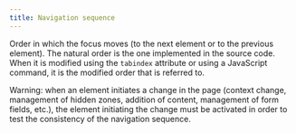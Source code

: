 ```yaml
---
title: Navigation sequence
---
```


Order in which the focus moves (to the next element or to the previous element). The natural order is the one implemented in the source code. When it is modified using the `tabindex` attribute or using a JavaScript command, it is the modified order that is referred to.

Warning: when an element initiates a change in the page (context change, management of hidden zones, addition of content, management of form fields, etc.), the element initiating the change must be activated in order to test the consistency of the navigation sequence.
